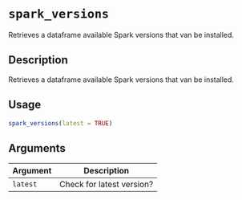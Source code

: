# `spark_versions`

Retrieves a dataframe available Spark versions that van be installed.


## Description

Retrieves a dataframe available Spark versions that van be installed.


## Usage

```r
spark_versions(latest = TRUE)
```


## Arguments

Argument      |Description
------------- |----------------
`latest`     |     Check for latest version?



